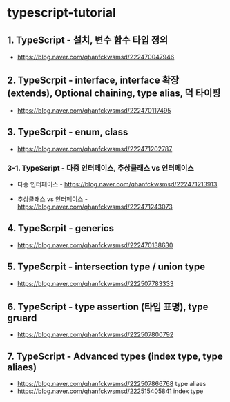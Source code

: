 # typescript-tutorial
 ## 1. TypeScript - 설치, 변수 함수 타입 정의
 - https://blog.naver.com/qhanfckwsmsd/222470047946
 
 ## 2. TypeScrpit - interface, interface 확장 (extends), Optional chaining, type alias, 덕 타이핑
 - https://blog.naver.com/qhanfckwsmsd/222470117495
 
 ## 3.  TypeScrpit - enum, class
 - https://blog.naver.com/qhanfckwsmsd/222471202787
 
  ### 3-1. TypeScript - 다중 인터페이스, 추상클래스 vs 인터페이스
 - 다중 인터페이스 - https://blog.naver.com/qhanfckwsmsd/222471213913
 
 - 추상클래스 vs 인터페이스 - https://blog.naver.com/qhanfckwsmsd/222471243073
 
 ## 4. TypeScrpit - generics
 - https://blog.naver.com/qhanfckwsmsd/222470138630
 
 ## 5. TypeScrpit - intersection type / union type
 - https://blog.naver.com/qhanfckwsmsd/222507783333
 
 ## 6. TypeScript - type assertion (타입 표명), type gruard
 - https://blog.naver.com/qhanfckwsmsd/222507800792

 ## 7. TypeScript - Advanced types (index type,  type aliaes)
  - https://blog.naver.com/qhanfckwsmsd/222507866768 type aliaes
  - https://blog.naver.com/qhanfckwsmsd/222515405841 index type
